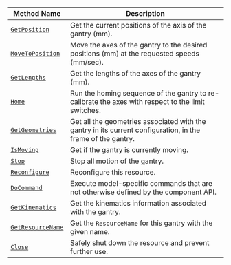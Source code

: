 <!-- prettier-ignore -->
| Method Name | Description |
| ----------- | ----------- |
| [`GetPosition`](/dev/reference/apis/components/gantry/#getposition) | Get the current positions of the axis of the gantry (mm). |
| [`MoveToPosition`](/dev/reference/apis/components/gantry/#movetoposition) | Move the axes of the gantry to the desired positions (mm) at the requested speeds (mm/sec). |
| [`GetLengths`](/dev/reference/apis/components/gantry/#getlengths) | Get the lengths of the axes of the gantry (mm). |
| [`Home`](/dev/reference/apis/components/gantry/#home) | Run the homing sequence of the gantry to re-calibrate the axes with respect to the limit switches. |
| [`GetGeometries`](/dev/reference/apis/components/gantry/#getgeometries) | Get all the geometries associated with the gantry in its current configuration, in the frame of the gantry. |
| [`IsMoving`](/dev/reference/apis/components/gantry/#ismoving) | Get if the gantry is currently moving. |
| [`Stop`](/dev/reference/apis/components/gantry/#stop) | Stop all motion of the gantry. |
| [`Reconfigure`](/dev/reference/apis/components/gantry/#reconfigure) | Reconfigure this resource. |
| [`DoCommand`](/dev/reference/apis/components/gantry/#docommand) | Execute model-specific commands that are not otherwise defined by the component API. |
| [`GetKinematics`](/dev/reference/apis/components/gantry/#getkinematics) | Get the kinematics information associated with the gantry. |
| [`GetResourceName`](/dev/reference/apis/components/gantry/#getresourcename) | Get the `ResourceName` for this gantry with the given name. |
| [`Close`](/dev/reference/apis/components/gantry/#close) | Safely shut down the resource and prevent further use. |
